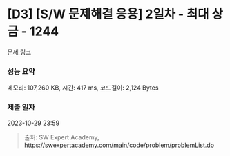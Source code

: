 # [D3] [S/W 문제해결 응용] 2일차 - 최대 상금 - 1244 

[문제 링크](https://swexpertacademy.com/main/code/problem/problemDetail.do?contestProbId=AV15Khn6AN0CFAYD) 

### 성능 요약

메모리: 107,260 KB, 시간: 417 ms, 코드길이: 2,124 Bytes

### 제출 일자

2023-10-29 23:59



> 출처: SW Expert Academy, https://swexpertacademy.com/main/code/problem/problemList.do